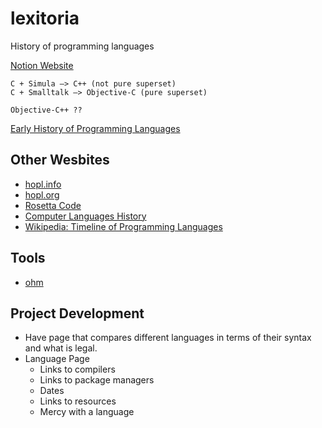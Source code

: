 # lexitoria
History of programming languages

[Notion Website](https://scrawny-slayer-df9.notion.site/Programming-Languages-c27954d7d7e54d01a9d3751eb58b1c3e)

```
C + Simula —> C++ (not pure superset)
C + Smalltalk —> Objective-C (pure superset)

Objective-C++ ??
```

[Early History of Programming Languages](https://www.youtube.com/watch?v=GHT7sWD3-Ho)

## Other Wesbites
- [hopl.info](https://hopl.info)
- [hopl.org](https://hopl.org)
- [Rosetta Code](http://www.rosettacode.org)
- [Computer Languages History](https://www.levenez.com/lang/)
- [Wikipedia: Timeline of Programming Languages](https://en.wikipedia.org/wiki/Timeline_of_programming_languages)


## Tools
- [ohm](https://github.com/harc/ohm)


## Project Development
- Have page that compares different languages in terms of their syntax and what is legal.
- Language Page
  - Links to compilers
  - Links to package managers
  - Dates
  - Links to resources 
  - Mercy with a language
